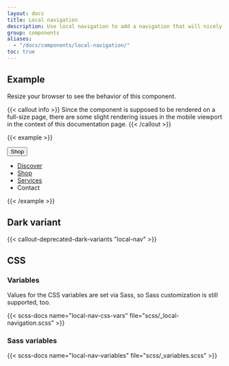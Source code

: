```yaml
---
layout: docs
title: Local navigation
description: Use local navigation to add a navigation that will nicely wrap on small viewports.
group: components
aliases:
  - "/docs/components/local-navigation/"
toc: true
---
```


## Example

Resize your browser to see the behavior of this component.

{{< callout info >}}
Since the component is supposed to be rendered on a full-size page, there are some slight rendering issues in the mobile viewport in the context of this documentation page.
{{< /callout >}}

{{< example >}}
<nav class="local-nav" aria-label="Basic local navigation">
  <button class="local-nav-button collapsed d-lg-none" type="button" data-bs-toggle="collapse" data-bs-target="#collapseLocalNav" aria-expanded="false" aria-controls="collapseLocalNav">
    <span class="container-xxl">Shop</span>
  </button>
  <div id="collapseLocalNav" class="container-xxl local-nav-collapse d-lg-block collapse">
    <div class="navbar navbar-expand-lg">
      <ul class="navbar-nav w-100">
        <li class="nav-item"><a class="nav-link" href="#"><span class="container-xxl">Discover</span></a></li>
        <li class="nav-item"><a class="nav-link active" href="#" aria-current="page"><span class="container-xxl">Shop</span></a></li>
        <li class="nav-item"><a class="nav-link" href="#"><span class="container-xxl">Services</span></a></li>
        <li class="nav-item"><a class="nav-link disabled" aria-disabled="true"><span class="container-xxl">Contact</span></a></li>
      </ul>
    </div>
  </div>
</nav>
{{< /example >}}

## Dark variant

{{< callout-deprecated-dark-variants "local-nav" >}}

## CSS

### Variables

Values for the CSS variables are set via Sass, so Sass customization is still supported, too.

{{< scss-docs name="local-nav-css-vars" file="scss/_local-navigation.scss" >}}

### Sass variables

{{< scss-docs name="local-nav-variables" file="scss/_variables.scss" >}}

